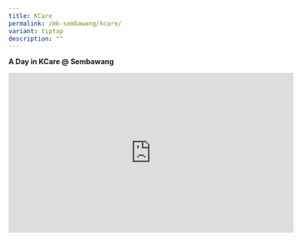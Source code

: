 ```yaml
---
title: KCare
permalink: /mk-sembawang/kcare/
variant: tiptap
description: ""
---
```

<p><strong>A Day in KCare @ Sembawang</strong>
</p>
<div class="iframe-wrapper">
<iframe height="315" width="560" allowfullscreen="true" frameborder="0" src="https://www.youtube.com/embed/K4dFs-jK_YM?si=voHZm3tH6XL-QgQy"></iframe>
</div>
<p></p>